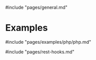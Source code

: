 #include "pages/general.md"

# Examples 
#include "pages/examples/php/php.md"


#include "pages/rest-hooks.md"
